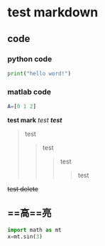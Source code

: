 # test markdown
## code
### python code
```python
print("hello word!")
```
### matlab code
```matlab
A=[0 1 2]
```
**test mark**
*test*
***test***
>test
>>test
>>>test
>>>>test


~~test delete~~
## ==高==亮
```python
import math as mt
x=mt.sin(3)
```